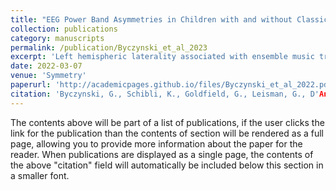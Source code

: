 ```yaml
---
title: "EEG Power Band Asymmetries in Children with and without Classical Ensemble Music Training"
collection: publications
category: manuscripts
permalink: /publication/Byczynski_et_al_2023
excerpt: 'Left hemispheric laterality associated with ensemble music training may improve the efficiency of productive language processing.'
date: 2022-03-07
venue: 'Symmetry'
paperurl: 'http://academicpages.github.io/files/Byczynski_et_al_2022.pdf'
citation: 'Byczynski, G., Schibli, K., Goldfield, G., Leisman, G., D'Angiulli, A. (2022). &quot;EEG Power Band Asymmetries in Children with and without Classical Ensemble Music Training.&quot; <i>Symmetry</i>. 14(3).'
---
```


The contents above will be part of a list of publications, if the user clicks the link for the publication than the contents of section will be rendered as a full page, allowing you to provide more information about the paper for the reader. When publications are displayed as a single page, the contents of the above "citation" field will automatically be included below this section in a smaller font.
